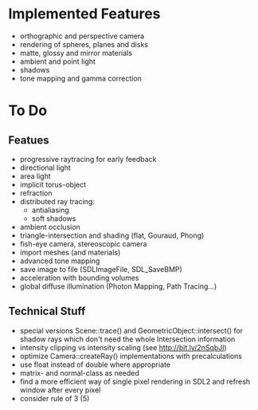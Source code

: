 # Implemented Features

* orthographic and perspective camera
* rendering of spheres, planes and disks
* matte, glossy and mirror materials
* ambient and point light
* shadows
* tone mapping and gamma correction

# To Do

## Featues

* progressive raytracing for early feedback
* directional light
* area light
* implicit torus-object
* refraction
* distributed ray tracing:
  * antialiasing
  * soft shadows
* ambient occlusion
* triangle-intersection and shading (flat, Gouraud, Phong)
* fish-eye camera, stereoscopic camera
* import meshes (and materials)
* advanced tone mapping
* save image to file (SDLImageFile, SDL_SaveBMP)
* acceleration with bounding volumes
* global diffuse illumination (Photon Mapping, Path Tracing...)

## Technical Stuff

* special versions Scene::trace() and GeometricObject::intersect() for shadow rays which don't
  need the whole Intersection information
* intensity clipping vs intensity scaling (see http://bit.ly/2nSqbJl)
* optimize Camera::createRay() implementations with precalculations
* use float instead of double where appropriate
* matrix- and normal-class as needed
* find a more efficient way of single pixel rendering in SDL2 and refresh window after every pixel
* consider rule of 3 (5)
